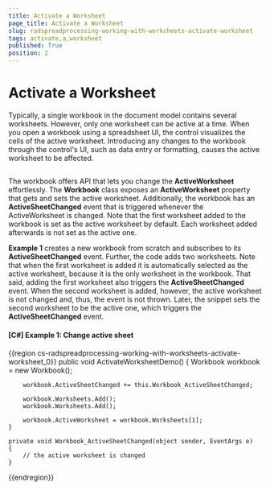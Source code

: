 ```yaml
---
title: Activate a Worksheet
page_title: Activate a Worksheet
slug: radspreadprocessing-working-with-worksheets-activate-worksheet
tags: activate,a,worksheet
published: True
position: 2
---
```


# Activate a Worksheet



Typically, a single workbook in the document model contains several worksheets. However, only one worksheet can be active at a time. When you open a workbook using a spreadsheet UI, the control visualizes the cells of the active worksheet. Introducing any changes to the workbook through the control's UI, such as data entry or formatting, causes the active worksheet to be affected.
      

## 

The workbook offers API that lets you change the __ActiveWorksheet__ effortlessly. The __Workbook__ class exposes an __ActiveWorksheet__ property that gets and sets the active worksheet. Additionally, the workbook has an __ActiveSheetChanged__ event that is triggered whenever the ActiveWorksheet is changed. Note that the first worksheet added to the workbook is set as the active worksheet by default. Each worksheet added afterwards is not set as the active one.
        

__Example 1__ creates a new workbook from scratch and subscribes to its __ActiveSheetChanged__ event. Further, the code adds two worksheets. Note that when the first worksheet is added it is automatically selected as the active worksheet, because it is the only worksheet in the workbook. That said, adding the first worksheet also triggers the __ActiveSheetChanged__ event. When the second worksheet is added, however, the active worksheet is not changed and, thus, the event is not thrown. Later, the snippet sets the second worksheet to be the active one, which triggers the __ActiveSheetChanged__ event.
        

#### __[C#] Example 1: Change active sheet__

{{region cs-radspreadprocessing-working-with-worksheets-activate-worksheet_0}}
	public void ActivateWorksheetDemo()
	{
	    Workbook workbook = new Workbook();
	
	    workbook.ActiveSheetChanged += this.Workbook_ActiveSheetChanged;
	
	    workbook.Worksheets.Add();
	    workbook.Worksheets.Add();
	
	    workbook.ActiveWorksheet = workbook.Worksheets[1];
	}
	
	private void Workbook_ActiveSheetChanged(object sender, EventArgs e)
	{
	    // the active worksheet is changed
	}
{{endregion}}



